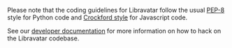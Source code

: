Please note that the coding guidelines for Libravatar follow the usual
[PEP-8](https://www.python.org/dev/peps/pep-0008/) style for Python code
and [Crockford style](http://javascript.crockford.com/code.html) for
Javascript code.

See our [developer documentation](https://wiki.libravatar.org/developer/)
for more information on how to hack on the Libravatar codebase.
